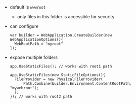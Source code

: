 - default is `wwwroot`
  - only files in this folder is accessible for security
- can configure

  ```
  var builder = WebApplication.CreateBuilder(new WebApplicationOptions(){
    WebRootPath = "myroot"
  });
  ```

- expose multiple folders

  ```
  app.UseStaticFiles(); // works with root1 path

  app.UseStaticFiles(new StaticFileOptions(){
    FileProvider = new PhysicalFileProvider(
        Path.Combine(builder.Environment.ContentRootPath, "mywebroot");
    );
  }); // works with root2 path
  ```

